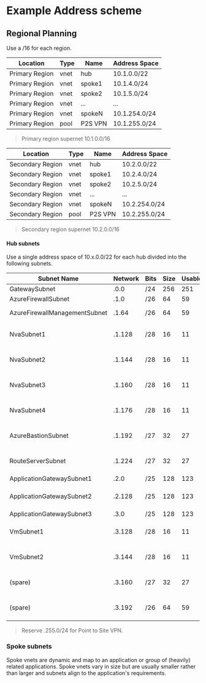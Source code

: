 # Example Address scheme

## Regional Planning

Use a /16 for each region.

Location | Type | Name | Address Space
---|---|---|---
Primary Region | vnet | hub     | 10.1.0.0/22
Primary Region | vnet | spoke1  | 10.1.4.0/24
Primary Region | vnet | spoke2  | 10.1.5.0/24
Primary Region | vnet | ...     | ...
Primary Region | vnet | spokeN  | 10.1.254.0/24
Primary Region | pool | P2S VPN | 10.1.255.0/24

> Primary region supernet 10.1.0.0/16

Location | Type | Name | Address Space
---|---|---|---
Secondary Region | vnet | hub      | 10.2.0.0/22
Secondary Region | vnet | spoke1   | 10.2.4.0/24
Secondary Region | vnet | spoke2   | 10.2.5.0/24
Secondary Region | vnet |      ... | ...
Secondary Region | vnet | spokeN   | 10.2.254.0/24
Secondary Region | pool | P2S VPN  | 10.2.255.0/24

> Secondary region supernet 10.2.0.0/16

#### Hub subnets

Use a single address space of 10.x.0.0/22 for each hub divided into the following subnets.

Subnet Name | Network | Bits | Size | Usable | Reserved | First | Last | Broadcast
---|---|---|---|---|---|---|---|---
GatewaySubnet                   | .0.0   | /24 | 256 | 251 |   .1,   .2,   .3 |   .4 | .254 | .255
AzureFirewallSubnet             | .1.0   | /26 |  64 |  59 |   .1,   .2,   .3 |   .4 |  .62 |  .63
AzureFirewallManagementSubnet   | .1.64  | /26 |  64 |  59 |  .65,  .66,  .67 |  .68 | .126 | .127
NvaSubnet1                      | .1.128 | /28 |  16 |  11 | .129, .130, .131 | .132 | .142 | .143
NvaSubnet2                      | .1.144 | /28 |  16 |  11 | .145, .146, .147 | .148 | .158 | .159 
NvaSubnet3                      | .1.160 | /28 |  16 |  11 | .161, .162, .163 | .164 | .174 | .175
NvaSubnet4                      | .1.176 | /28 |  16 |  11 | .177, .178, .179 | .180 | .190 | .191
AzureBastionSubnet              | .1.192 | /27 |  32 |  27 | .193, .194, .195 | .196 | .222 | .223
RouteServerSubnet               | .1.224 | /27 |  32 |  27 | .225, .226, .227 | .228 | .254 | .255
ApplicationGatewaySubnet1       | .2.0   | /25 | 128 | 123 |   .1,   .2,   .3 |   .4 | .126 | .127
ApplicationGatewaySubnet2       | .2.128 | /25 | 128 | 123 | .129, .130, .131 | .132 | .254 | .255
ApplicationGatewaySubnet3       | .3.0   | /25 | 128 | 123 |   .1,   .2,   .3 |   .4 | .126 | .127
VmSubnet1                       | .3.128 | /28 |  16 |  11 | .129, .130, .131 | .132 | .142 | .143
VmSubnet2                       | .3.144 | /28 |  16 |  11 | .145, .146, .147 | .148 | .158 | .159
(spare)                         | .3.160 | /27 |  32 |  27 | .161, .162, .163 | .164 | .190 | .191
(spare)                         | .3.192 | /26 |  64 |  59 | .193, .194, .195 | .196 | .254 | .255

> Reserve .255.0/24 for Point to Site VPN.

### Spoke subnets

Spoke vnets are dynamic and map to an application or group of (heavily) related applications. Spoke vnets vary in size but are usually smaller rather than larger and subnets align to the application's requirements.